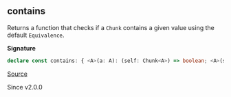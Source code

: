 ## contains

Returns a function that checks if a `Chunk` contains a given value using the default `Equivalence`.

**Signature**

```ts
declare const contains: { <A>(a: A): (self: Chunk<A>) => boolean; <A>(self: Chunk<A>, a: A): boolean; }
```

[Source](https://github.com/Effect-TS/effect/tree/main/packages/effect/src/Chunk.ts#L1319)

Since v2.0.0